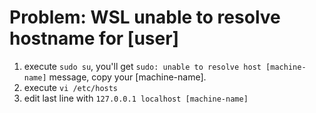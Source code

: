 # Problem: WSL unable to resolve hostname for [user]

1. execute `sudo su`, you'll get `sudo: unable to resolve host [machine-name]` message, copy your [machine-name].
2. execute `vi /etc/hosts`
3. edit last line with `127.0.0.1 localhost [machine-name]`
